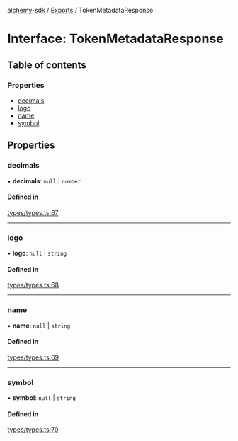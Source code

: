 [alchemy-sdk](../README.md) / [Exports](../modules.md) / TokenMetadataResponse

# Interface: TokenMetadataResponse

## Table of contents

### Properties

- [decimals](TokenMetadataResponse.md#decimals)
- [logo](TokenMetadataResponse.md#logo)
- [name](TokenMetadataResponse.md#name)
- [symbol](TokenMetadataResponse.md#symbol)

## Properties

### decimals

• **decimals**: ``null`` \| `number`

#### Defined in

[types/types.ts:67](https://github.com/alchemyplatform/alchemy-sdk-js/blob/9f71253/src/types/types.ts#L67)

___

### logo

• **logo**: ``null`` \| `string`

#### Defined in

[types/types.ts:68](https://github.com/alchemyplatform/alchemy-sdk-js/blob/9f71253/src/types/types.ts#L68)

___

### name

• **name**: ``null`` \| `string`

#### Defined in

[types/types.ts:69](https://github.com/alchemyplatform/alchemy-sdk-js/blob/9f71253/src/types/types.ts#L69)

___

### symbol

• **symbol**: ``null`` \| `string`

#### Defined in

[types/types.ts:70](https://github.com/alchemyplatform/alchemy-sdk-js/blob/9f71253/src/types/types.ts#L70)
